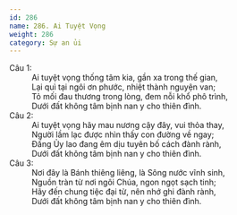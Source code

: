 ```yaml
---
id: 286
name: 286. Ai Tuyệt Vọng
weight: 286
category: Sự an ủi
---
```

<dl><dt>Câu 1:</dt><dd data-verse="1">Ai tuyệt vọng thống tâm kia, gần xa trong thế gian, <br/>Lại quì tại ngôi ơn phước, nhiệt thành nguyện van; <br/>Tỏ mối đau thương trong lòng, đem nỗi khổ phô trình, <br/>Dưới đất không tâm bịnh nan y cho thiên đình. </dd><dt>Câu 2:</dt><dd data-verse="2">Ai tuyệt vọng hãy mau nương cậy đây, vui thỏa thay, <br/>Người lầm lạc được nhìn thấy con đường về ngay; <br/>Đấng Ủy lao đang êm dịu tuyên bố cách đành rành, <br/>Dưới đất không tâm bịnh nan y cho thiên đình. </dd><dt>Câu 3:</dt><dd data-verse="3">Nơi đây là Bánh thiêng liêng, là Sông nước vĩnh sinh, <br/>Nguồn tràn từ nơi ngôi Chúa, ngon ngọt sạch tinh; <br/>Hãy đến chung tiệc đại từ, nên nhớ ghi đành rành, <br/>Dưới đất không tâm bịnh nan y cho thiên đình. </dd></dl>
